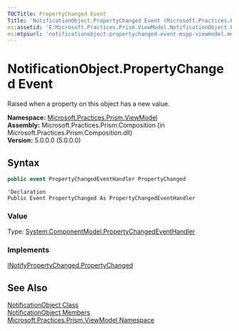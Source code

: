 ```yaml
---
TOCTitle: PropertyChanged Event
Title: 'NotificationObject.PropertyChanged Event (Microsoft.Practices.Prism.ViewModel)'
ms:assetid: 'E:Microsoft.Practices.Prism.ViewModel.NotificationObject.PropertyChanged'
ms:mtpsurl: 'notificationobject-propertychanged-event-mspp-viewmodel.md'
---
```



# NotificationObject.PropertyChanged Event

Raised when a property on this object has a new value.

**Namespace:** [Microsoft.Practices.Prism.ViewModel](/patterns-practices/reference/mspp-viewmodel-namespace)  
**Assembly:** Microsoft.Practices.Prism.Composition (in Microsoft.Practices.Prism.Composition.dll)  
**Version:** 5.0.0.0 (5.0.0.0)

## Syntax

```C#
public event PropertyChangedEventHandler PropertyChanged
```

```VB
'Declaration
Public Event PropertyChanged As PropertyChangedEventHandler
```

### Value

Type: [System.ComponentModel.PropertyChangedEventHandler](http://msdn.microsoft.com/en-us/library/hyza7z75)
### Implements

[INotifyPropertyChanged.PropertyChanged](http://msdn.microsoft.com/en-us/library/ms133023)

## See Also

[NotificationObject Class](/patterns-practices/reference/notificationobject-class-mspp-viewmodel)  
[NotificationObject Members](/patterns-practices/reference/notificationobject-members-mspp-viewmodel)  
[Microsoft.Practices.Prism.ViewModel Namespace](/patterns-practices/reference/mspp-viewmodel-namespace)  
